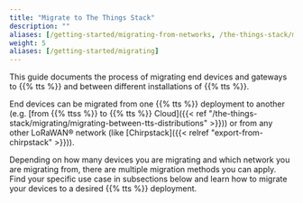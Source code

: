 ```yaml
---
title: "Migrate to The Things Stack"
description: ""
aliases: [/getting-started/migrating-from-networks, /the-things-stack/migrating-from-networks]
weight: 5
aliases: [/getting-started/migrating]
---
```


This guide documents the process of migrating end devices and gateways to {{% tts %}} and between different installations of {{% tts %}}.

<!--more-->

End devices can be migrated from one {{% tts %}} deployment to another (e.g. [from {{% ttss %}} to {{% tts %}} Cloud]({{< ref "/the-things-stack/migrating/migrating-between-tts-distributions" >}})) or from any other LoRaWAN® network (like [Chirpstack]({{< relref "export-from-chirpstack" >}})).

Depending on how many devices you are migrating and which network you are migrating from, there are multiple migration methods you can apply. Find your specific use case in subsections below and learn how to migrate your devices to a desired {{% tts %}} deployment.
